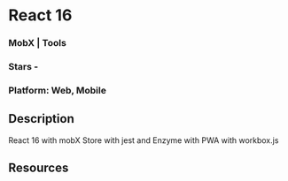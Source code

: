 # React 16 

###  MobX  | Tools

### Stars - 

### Platform: Web, Mobile

## Description

React 16 with mobX Store with jest and Enzyme with PWA with workbox.js

## Resources


